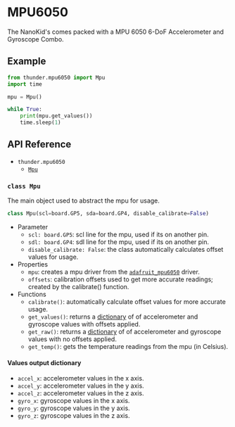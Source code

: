 # MPU6050
The NanoKid's comes packed with a MPU 6050 6-DoF Accelerometer and Gyroscope Combo.

## Example
```python
from thunder.mpu6050 import Mpu
import time

mpu = Mpu()

while True:
	print(mpu.get_values())
	time.sleep(1)
```

## API Reference

- `thunder.mpu6050`
  - [`Mpu`](#class-mpu)

### `class Mpu`
The main object used to abstract the mpu for usage.
```python
class Mpu(scl=board.GP5, sda=board.GP4, disable_calibrate=False)
```
- Parameter
  - `scl: board.GP5`: scl line for the mpu, used if its on another pin.
  - `sdl: board.GP4`: sdl line for the mpu, used if its on another pin.
  - `disable_calibrate: False`: the class automatically calculates offset values for usage.
- Properties
  - `mpu`: creates a mpu driver from the [`adafruit_mpu6050`](https://docs.circuitpython.org/projects/mpu6050/en/latest/api.html#adafruit_mpu6050.MPU6050) driver.
  - `offsets`: calibration offsets used to get more accurate readings; created by the calibrate() function.
- Functions
  - `calibrate()`: automatically calculate offset values for more accurate usage.
  - `get_values()`: returns a [dictionary](#values-output-dictionary) of of accelerometer and gyroscope values with offsets applied.
  - `get_raw()`: returns a [dictionary](#values-output-dictionary) of of accelerometer and gyroscope values with no offsets applied.
  - `get_temp()`: gets the temperature readings from the mpu (in Celsius).

#### Values output dictionary
- `accel_x`: accelerometer values in the x axis.
- `accel_y`: accelerometer values in the y axis.
- `accel_z`: accelerometer values in the z axis.
- `gyro_x`: gyroscope values in the x axis.
- `gyro_y`: gyroscope values in the y axis.
- `gyro_z`: gyroscope values in the z axis.
